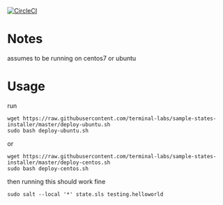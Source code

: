 [![CircleCI](https://circleci.com/gh/terminal-labs/sample-states-installer.svg?style=svg)](https://circleci.com/gh/terminal-labs/sample-states-installer)

# Notes

assumes to be running on centos7 or ubuntu

# Usage

run 

```
wget https://raw.githubusercontent.com/terminal-labs/sample-states-installer/master/deploy-ubuntu.sh
sudo bash deploy-ubuntu.sh
```

or

```
wget https://raw.githubusercontent.com/terminal-labs/sample-states-installer/master/deploy-centos.sh
sudo bash deploy-centos.sh
```

then running this should work fine

```
sudo salt --local '*' state.sls testing.helloworld
```
